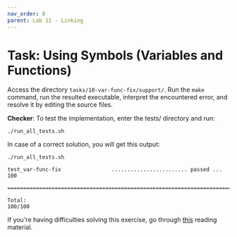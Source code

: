 ```yaml
---
nav_order: 8
parent: Lab 11 - Linking
---
```


# Task: Using Symbols (Variables and Functions)

Access the directory `tasks/10-var-func-fix/support/`.
Run the `make` command, run the resulted executable, interpret the encountered error, and resolve it by editing the source files.


**Checker**: To test the implementation, enter the tests/ directory and run:

```
./run_all_tests.sh
```

In case of a correct solution, you will get this output:

```
./run_all_tests.sh

test_var-func-fix                ........................ passed ...  100

========================================================================

Total:                                                             100/100
```


If you're having difficulties solving this exercise, go through [this](../../reading/linking.md) reading material.
